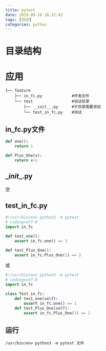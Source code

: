 ```yaml
---
title: pytest
date: 2019-09-18 16:32:42
tags: [测试]
categories: python
---
```


# 目录结构

# 应用

```shell
├── feature        
    ├── in_fc.py             #开发文件
    └── test                 #测试目录
        ├── __init__.py      #子目录需要添加
        └── test_in_fc.py    #测试
```

## in_fc.py文件

```python
def one():
    return 1

def Plus_One(x):
    return x+1
```

## \__init__.py

空

## test_in_fc.py

```python
#!/usr/bin/env python3 -m pytest
# coding=utf-8
import in_fc

def test_one():
    assert in_fc.one() == 1

def test_Plus_One():
    assert in_fc.Plus_One(1) == 2
```

或

```python
#!/usr/bin/env python3 -m pytest
# coding=utf-8
import in_fc

class Test_in_fc:
    def test_one(self):
        assert in_fc.one() == 1
    def test_Plus_One(self):
        assert in_fc.Plus_One(1) == 2
```

## 运行

```shell
/usr/bin/env python3 -m pytest 文件
```

